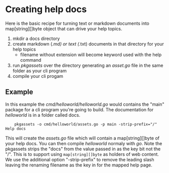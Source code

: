 
# Creating help docs

Here is the basic recipe for turning text or markdown documents into map[string][]byte object
that can drive your help topics.

1. mkdir a docs directory
2. create markdown (*.md) or text (*.txt) documents in that directory for your help topics
    + filename without extension will become keyword used with the help command
3. run _pkgassets_ over the directory generating an *asset.go* file in the same folder as your cli program
4. compile your cli progam

## Example

In this example the *cmd/helloworld/helloworld.go* would contains the "main" package for a cli program
you're going to build.  The documentation for _helloworld_ is in a folder called docs.

```
    pkgassets -o cmd/helloworld/assets.go -p main -strip-prefix="/" Help docs
```

This will create the _assets.go_ file which will contain a map[string][]byte of your help docs.
You can then compile _helloworld_ normaly with _go_. Note the pkgassets strips the "docs" from
the value passed in as the key bit not the "/". This is to support using `map[string][]byte`
as holders of web content. We use the additional option "-strip-prefix" to remove the leading
slash leaving the renaming filename as the key in for the mapped help page.

